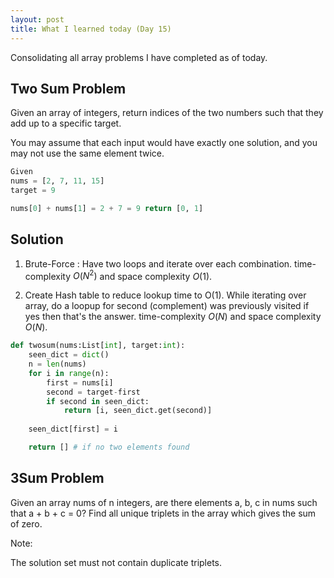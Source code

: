 ```yaml
---
layout: post
title: What I learned today (Day 15)
---
```


Consolidating all array problems I have completed as of today.
## Two Sum Problem
Given an array of integers, return indices of the two numbers such that they add up to a specific target.

You may assume that each input would have exactly one solution, and you may not use the same element twice.

```python
Given 
nums = [2, 7, 11, 15]
target = 9

nums[0] + nums[1] = 2 + 7 = 9 return [0, 1]
```

## Solution 
1. Brute-Force : Have two loops and iterate over each combination. time-complexity $O(N^2)$ and space complexity
$O(1)$.

2. Create Hash table to reduce lookup time to O(1). While iterating over array, do a loopup for second (complement) was previously visited if yes then that's the answer. time-complexity $O(N)$ and space complexity
$O(N)$.

```python
def twosum(nums:List[int], target:int):
    seen_dict = dict()
    n = len(nums)
    for i in range(n):  
        first = nums[i]
        second = target-first 
        if second in seen_dict:
            return [i, seen_dict.get(second)]
    
    seen_dict[first] = i

    return [] # if no two elements found
```

## 3Sum Problem
Given an array nums of n integers, are there elements a, b, c in nums such that a + b + c = 0? Find all unique triplets in the array which gives the sum of zero.

Note:

The solution set must not contain duplicate triplets.

